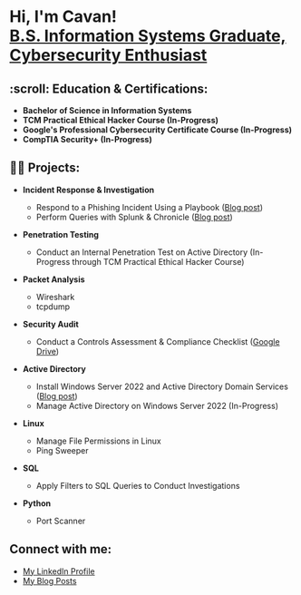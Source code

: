 <h1>Hi, I'm Cavan! <br/> <a href="https://www.linkedin.com/in/cavan-fowler59/">B.S. Information Systems Graduate, Cybersecurity Enthusiast</a></h1>

<h2>:scroll: Education & Certifications:</h2>

- <b>Bachelor of Science in Information Systems</b>
- <b>TCM Practical Ethical Hacker Course (In-Progress)</b>
- <b>Google's Professional Cybersecurity Certificate Course (In-Progress)</b>
- <b>CompTIA Security+ (In-Progress)</b>

<h2>👨‍💻 Projects:</h2>

- <b>Incident Response & Investigation</b>
  - Respond to a Phishing Incident Using a Playbook (<a href="https://medium.com/@cavan.fowler/respond-to-phishing-incident-using-playbook-c054b6f8dff">Blog post</a>)
  - Perform Queries with Splunk & Chronicle (<a href="https://medium.com/@cavan.fowler/perform-a-query-with-splunk-49c2eda9b333">Blog post</a>)
 
- <b>Penetration Testing</b>
  - Conduct an Internal Penetration Test on Active Directory (In-Progress through TCM Practical Ethical Hacker Course)
 
- <b>Packet Analysis</b>
  - Wireshark
  - tcpdump
    
- <b>Security Audit</b>
  - Conduct a Controls Assessment & Compliance Checklist (<a href="https://drive.google.com/drive/folders/1h6ImCVgDTXCHCa159iMWzvzn9xwNvQTZ?usp=sharing">Google Drive</a>)

- <b>Active Directory</b>
  - Install Windows Server 2022 and Active Directory Domain Services (<a href="https://medium.com/@cavan.fowler/installing-windows-server-2022-active-directory-domain-services-6b5e4f13c2f8">Blog post</a>)
  - Manage Active Directory on Windows Server 2022 (In-Progress)

- <b>Linux</b>
  - Manage File Permissions in Linux
  - Ping Sweeper

- <b>SQL</b>
  - Apply Filters to SQL Queries to Conduct Investigations
    
- <b>Python</b>
  - Port Scanner

<h2>Connect with me:</h2>

- <a href="https://www.linkedin.com/in/cavan-fowler59/">My LinkedIn Profile</a>
- <a href="https://medium.com/@cavan.fowler">My Blog Posts</a>
  
